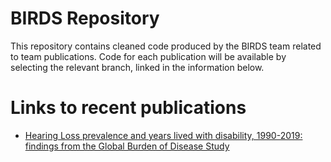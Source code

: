 # BIRDS Repository
This repository contains cleaned code produced by the BIRDS team related to team publications. Code for each publication will be available by selecting the relevant branch, linked in the information below.

# Links to recent publications
* [Hearing Loss prevalence and years lived with disability, 1990-2019: findings from the Global Burden of Disease Study](https://github.com/ihmeuw/bird/hearing_lancet_2021)
